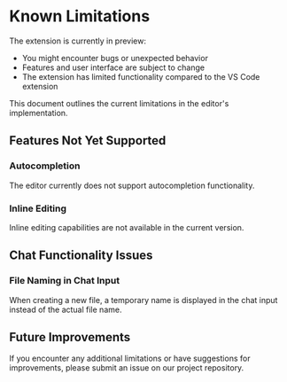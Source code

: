 # Known Limitations

The extension is currently in preview:

- You might encounter bugs or unexpected behavior
- Features and user interface are subject to change
- The extension has limited functionality compared to the VS Code extension

This document outlines the current limitations in the editor's implementation.

## Features Not Yet Supported

### Autocompletion

The editor currently does not support autocompletion functionality.

### Inline Editing

Inline editing capabilities are not available in the current version.

## Chat Functionality Issues

### File Naming in Chat Input

When creating a new file, a temporary name is displayed in the chat input instead of the actual file name.

## Future Improvements

If you encounter any additional limitations or have suggestions for improvements, please submit an issue on our project repository.
